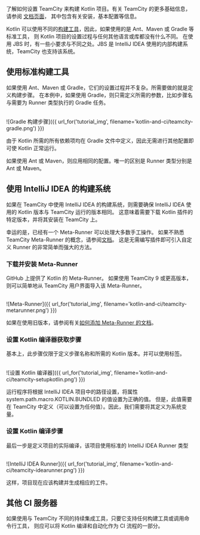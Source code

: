 [//]: # (title: Kotlin 与 TeamCity 的持续集成)

了解如何设置 TeamCity 来构建 Kotlin 项目。有关 TeamCity 的更多基础信息，请参阅 [文档页面](https://www.jetbrains.com/teamcity/documentation/)，
其中包含有关安装，基本配置等信息。

Kotlin 可以使用不同的[构建工具](build-tools.md)，因此，如果使用的是 Ant、Maven 或 Gradle 等标准工具，
则 Kotlin 项目的设置过程与任何其他语言或库都没有什么不同。
在使用 JBS 时，有一些小要求与不同之处。JBS 是 IntelliJ IDEA 使用的内部构建系统，TeamCity 也支持该系统。

## 使用标准构建工具

如果使用 Ant、Maven 或 Gradle，它们的设置过程并不复杂。所需要做的就是定义构建步骤。
在本例中，如果使用 Gradle，则只需定义所需的参数，比如步骤名与需要为 Runner 类型执行的 Gradle 任务。

<br/>
![Gradle 构建步骤]({{ url_for('tutorial_img', filename='kotlin-and-ci/teamcity-gradle.png') }})
<br/>

由于 Kotlin 所需的所有依赖项均在 Gradle 文件中定义，因此无需进行其他配置即可使 Kotlin 正常运行。

如果使用 Ant 或 Maven，则应用相同的配置。唯一的区别是 Runner 类型分别是 Ant 或 Maven。

## 使用 IntelliJ IDEA 的构建系统

如果在 TeamCity 中使用 IntelliJ IDEA 的构建系统，则需要确保 IntelliJ IDEA 使用的 Kotlin 版本与 TeamCity 运行的版本相同。
这意味着需要下载 Kotlin 插件的特定版本，并将其安装在 TeamCity 上。

幸运的是，已经有一个 Meta-Runner 可以处理大多数手工操作。
如果不熟悉 TeamCity Meta-Runner 的概念，请参阅[文档](https://confluence.jetbrains.com/display/TCD9/Working+with+Meta-Runner)。
这是无需编写插件即可引入自定义 Runner 的非常简单而强大的方法。

### 下载并安装 Meta-Runner

GitHub 上提供了 Kotlin 的 Meta-Runner。
如果使用 TeamCity 9 或更高版本，则可以简单地从 TeamCity 用户界面导入该 Meta-Runner。

<br/>
![Meta-Runner]({{ url_for('tutorial_img', filename='kotlin-and-ci/teamcity-metarunner.png') }})
<br/>

如果在使用旧版本，请参阅有关[如何添加 Meta-Runner 的文档](https://confluence.jetbrains.com/display/TCD9/Working+with+Meta-Runner)。

### 设置 Kotlin 编译器获取步骤

基本上，此步骤仅限于定义步骤名称和所需的 Kotlin 版本。并可以使用标签。

<br/>
![设置 Kotlin 编译器]({{ url_for('tutorial_img', filename='kotlin-and-ci/teamcity-setupkotlin.png') }})
<br/>

运行程序将根据 IntelliJ IDEA 项目中的路径设置，将属性 system.path.macro.KOTLIN.BUNDLED 的值设置为正确的值。
但是，此值需要在 TeamCity 中定义（可以设置为任何值）。因此，我们需要将其定义为系统变量。

### 设置 Kotlin 编译步骤

最后一步是定义项目的实际编译，该项目使用标准的 IntelliJ IDEA Runner 类型

<br/>
![IntelliJ IDEA Runner]({{ url_for('tutorial_img', filename='kotlin-and-ci/teamcity-idearunner.png') }})
<br/>


这样，项目现在应该构建并生成相应的工件。

## 其他 CI 服务器

如果使用与 TeamCity 不同的持续集成工具，只要它支持任何构建工具或调用命令行工具，
则应可以将 Kotlin 编译和自动化作为 CI 流程的一部分。



